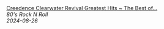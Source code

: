 <!--2024-08-26 08:18:23-->
<div class="yb">
  <a class="nodecor" href="/posts.html?rok/creedence_clearwater_revival_greatest_hits_the_best_of_creedence_clearwater_revival_full_album">
    <img class="preview" data-videoid="M1-2Shrl3wQ" src="https://i2.ytimg.com/vi/M1-2Shrl3wQ/hqdefault.jpg" align="middle" alt="">
  </a>
  <div class="inlbl text">
    <a class="nodecor" href="/posts.html?rok/creedence_clearwater_revival_greatest_hits_the_best_of_creedence_clearwater_revival_full_album">Creedence Clearwater Revival Greatest Hits ~ The Best of...</a><br>
    <i class="smaller2">80's Rock N Roll</i><br>
    <i class="smaller3">2024-08-26</i>
  </div>
</div>
